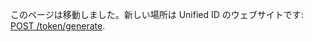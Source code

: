 このページは移動しました。新しい場所は Unified ID のウェブサイトです: [POST /token/generate](https://unifiedid.com/ja/docs/endpoints/post-token-generate).

